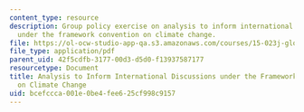```yaml
---
content_type: resource
description: Group policy exercise on analysis to inform international discussions
  under the framework convention on climate change.
file: https://ol-ocw-studio-app-qa.s3.amazonaws.com/courses/15-023j-global-climate-change-economics-science-and-policy-spring-2008/bcefccca001e0be4fee625cf998c9157_policy_exercise.pdf
file_type: application/pdf
parent_uid: 42f5cdfb-3177-00d3-d5d0-f13937587177
resourcetype: Document
title: Analysis to Inform International Discussions under the Framework Convention
  on Climate Change
uid: bcefccca-001e-0be4-fee6-25cf998c9157
---
```

